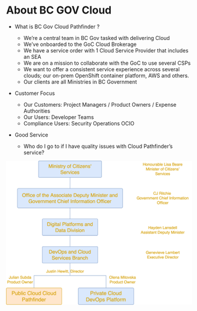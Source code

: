 # About BC GOV Cloud
* What is BC Gov Cloud Pathfinder ?

    * We’re a central team in BC Gov tasked with delivering Cloud
    * We’ve onboarded to the GoC Cloud Brokerage
    * We have a service order with 1 Cloud Service Provider that includes an SEA
    * We are on a mission to collaborate with the GoC to use several CSPs
    * We want to offer a consistent service experience across several clouds; our on-prem OpenShift container platform, AWS and others.
    * Our clients are all Ministries in BC Government

* Customer Focus

    * Our Customers: Project Managers / Product Owners / Expense Authorities
    * Our Users: Developer Teams
    * Compliance Users: Security Operations OCIO

* Good Service
    * Who do I go to if I have quality issues with Cloud Pathfinder’s service?
    
![organization ladder](./images/org_landscape.png)

